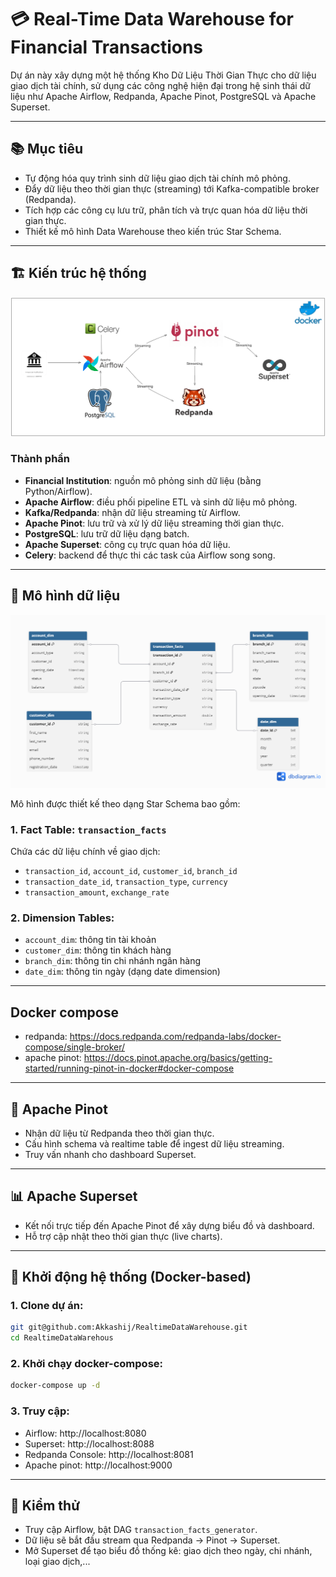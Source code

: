 
# 💳 Real-Time Data Warehouse for Financial Transactions

Dự án này xây dựng một hệ thống Kho Dữ Liệu Thời Gian Thực cho dữ liệu giao dịch tài chính, sử dụng các công nghệ hiện đại trong hệ sinh thái dữ liệu như Apache Airflow, Redpanda, Apache Pinot, PostgreSQL và Apache Superset.

---

## 📚 Mục tiêu

- Tự động hóa quy trình sinh dữ liệu giao dịch tài chính mô phỏng.
- Đẩy dữ liệu theo thời gian thực (streaming) tới Kafka-compatible broker (Redpanda).
- Tích hợp các công cụ lưu trữ, phân tích và trực quan hóa dữ liệu thời gian thực.
- Thiết kế mô hình Data Warehouse theo kiến trúc Star Schema.

---

## 🏗️ Kiến trúc hệ thống
![](images/achitecture.png)

### Thành phần

- **Financial Institution**: nguồn mô phỏng sinh dữ liệu (bằng Python/Airflow).
- **Apache Airflow**: điều phối pipeline ETL và sinh dữ liệu mô phỏng.
- **Kafka/Redpanda**: nhận dữ liệu streaming từ Airflow.
- **Apache Pinot**: lưu trữ và xử lý dữ liệu streaming thời gian thực.
- **PostgreSQL**: lưu trữ dữ liệu dạng batch.
- **Apache Superset**: công cụ trực quan hóa dữ liệu.
- **Celery**: backend để thực thi các task của Airflow song song.

---

## 🧱 Mô hình dữ liệu
![](images/db_schema.png)

Mô hình được thiết kế theo dạng Star Schema bao gồm:

### 1. Fact Table: `transaction_facts`
Chứa các dữ liệu chính về giao dịch:
- `transaction_id`, `account_id`, `customer_id`, `branch_id`
- `transaction_date_id`, `transaction_type`, `currency`
- `transaction_amount`, `exchange_rate`

### 2. Dimension Tables:
- `account_dim`: thông tin tài khoản
- `customer_dim`: thông tin khách hàng
- `branch_dim`: thông tin chi nhánh ngân hàng
- `date_dim`: thông tin ngày (dạng date dimension)

---

## Docker compose
- redpanda: https://docs.redpanda.com/redpanda-labs/docker-compose/single-broker/
- apache pinot: https://docs.pinot.apache.org/basics/getting-started/running-pinot-in-docker#docker-compose
---

## 🍷 Apache Pinot

- Nhận dữ liệu từ Redpanda theo thời gian thực.
- Cấu hình schema và realtime table để ingest dữ liệu streaming.
- Truy vấn nhanh cho dashboard Superset.

---

## 📊 Apache Superset

- Kết nối trực tiếp đến Apache Pinot để xây dựng biểu đồ và dashboard.
- Hỗ trợ cập nhật theo thời gian thực (live charts).

---

## 🚀 Khởi động hệ thống (Docker-based)

### 1. Clone dự án:
```bash
git git@github.com:Akkashij/RealtimeDataWarehouse.git
cd RealtimeDataWarehous
```

### 2. Khởi chạy docker-compose:
```bash
docker-compose up -d
```

### 3. Truy cập:
- Airflow: http://localhost:8080
- Superset: http://localhost:8088
- Redpanda Console: http://localhost:8081
- Apache pinot: http://localhost:9000

---

## 🧪 Kiểm thử

- Truy cập Airflow, bật DAG `transaction_facts_generator`.
- Dữ liệu sẽ bắt đầu stream qua Redpanda → Pinot → Superset.
- Mở Superset để tạo biểu đồ thống kê: giao dịch theo ngày, chi nhánh, loại giao dịch,...

